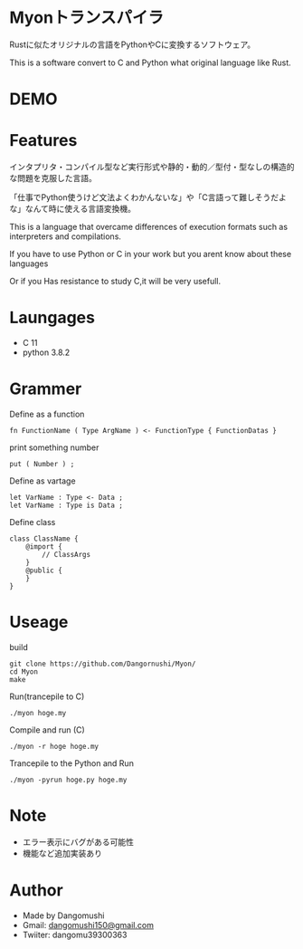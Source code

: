 # Myonトランスパイラ

Rustに似たオリジナルの言語をPythonやCに変換するソフトウェア。

This is a software convert to C and Python what original language like Rust.

# DEMO

# Features

インタプリタ・コンパイル型など実行形式や静的・動的／型付・型なしの構造的な問題を克服した言語。

「仕事でPython使うけど文法よくわかんないな」や「C言語って難しそうだよな」なんて時に使える言語変換機。

This is a language that overcame differences of execution formats such as interpreters and compilations.

If you have to use Python or C in your work but you arent know about these languages

Or if you Has resistance to study C,it will be very usefull.

# Laungages

* C 11
* python 3.8.2

# Grammer

Define as a function

```
fn FunctionName ( Type ArgName ) <- FunctionType { FunctionDatas }
```

print something number

```
put ( Number ) ;
```

Define as vartage

```
let VarName : Type <- Data ;
let VarName : Type is Data ;
```

Define class

```
class ClassName {
    @import {
        // ClassArgs
    }
    @public {
    }
}
```

# Useage

build

```fish
git clone https://github.com/Dangornushi/Myon/
cd Myon
make
```

Run(trancepile to C)

```fish
./myon hoge.my
```

Compile and run (C)

```fish
./myon -r hoge hoge.my
```

Trancepile to the Python and Run

```
./myon -pyrun hoge.py hoge.my
```

# Note

* エラー表示にバグがある可能性
* 機能など追加実装あり

# Author

* Made by Dangomushi
* Gmail: dangomushi150@gmail.com
* Twiiter: dangomu39300363
